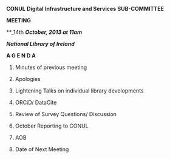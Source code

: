 **CONUL**  **Digital** **Infrastructure and Services** **SUB-COMMITTEE**

**MEETING**

**_14th **_October, 2013 at 11am_**

**_National Library of Ireland_**

**A G E N D A**

1. Minutes of previous meeting

2. Apologies

3. Lightening Talks on individual library developments

4. ORCiD/ DataCite

5. Review of Survey Questions/ Discussion

6. October Reporting to CONUL

7. AOB

8. Date of Next Meeting